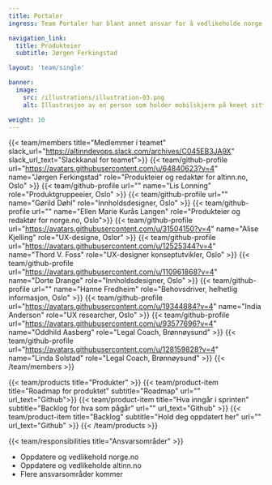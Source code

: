```yaml
---
title: Portaler
ingress: Team Portaler har blant annet ansvar for å vedlikeholde norge.no og altinn.no. Her kommer det mer tekst fra teamet. Kontakt Jørgen Ferkingstad eller Lis Lonning hvis du lurer på noe før det.

navigation_link:
  title: Produkteier
  subtitle: Jørgen Ferkingstad

layout: 'team/single'

banner:
  image:
    src: /illustrations/illustration-03.png
    alt: Illustrasjon av en person som holder mobilskjerm på kneet sitt

weight: 10
---
```


{{< team/members title="Medlemmer i teamet" slack_url="https://altinndevops.slack.com/archives/C045EB3JA9X" slack_url_text="Slackkanal for teamet">}}
{{< team/github-profile url="https://avatars.githubusercontent.com/u/64840623?v=4" name="Jørgen Ferkingstad" role="Produkteier og redaktør for altinn.no, Oslo" >}}
{{< team/github-profile url="" name="Lis Lonning" role="Produktgruppeeier, Oslo" >}}
{{< team/github-profile url="" name="Gørild Døhl" role="Innholdsdesigner, Oslo" >}}
{{< team/github-profile url="" name="Ellen Marie Kurås Langen" role="Produkteier og redaktør for norge.no, Oslo">}}
{{< team/github-profile url="https://avatars.githubusercontent.com/u/31504150?v=4" name="Alise Kjelling" role="UX-designe, Oslor" >}}
{{< team/github-profile url="https://avatars.githubusercontent.com/u/12525344?v=4" name="Thord V. Foss" role="UX-designer konseptutvikler, Oslo" >}}
{{< team/github-profile url="https://avatars.githubusercontent.com/u/110961868?v=4" name="Dorte Drange" role="Innholdsdesigner, Oslo" >}}
{{< team/github-profile url="" name="Hanne Fredheim" role="Behovsdriver, helhetlig informasjon, Oslo" >}}
{{< team/github-profile url="https://avatars.githubusercontent.com/u/19344884?v=4" name="India Anderson" role="UX researcher, Oslo" >}}
{{< team/github-profile url="https://avatars.githubusercontent.com/u/93577696?v=4" name="Oddhild Aasberg" role="Legal Coach, Brønnøysund" >}}
{{< team/github-profile url="https://avatars.githubusercontent.com/u/128159828?v=4" name="Linda Solstad" role="Legal Coach, Brønnøysund" >}}
{{< /team/members >}}

{{< team/products title="Produkter" >}}
{{< team/product-item title="Roadmap for produktet" subtitle="Roadmap" url="" url_text="Github">}}
{{< team/product-item title="Hva inngår i sprinten" subtitle="Backlog for hva som pågår" url="" url_text="Github" >}}
{{< team/product-item title="Backlog" subtitle="Hold deg oppdatert her" url="" url_text="Github" >}}
{{< /team/products >}}

{{< team/responsibilities title="Ansvarsområder" >}}

- Oppdatere og vedlikehold norge.no
- Oppdatere og vedlikeholde altinn.no
- Flere ansvarsområder kommer
